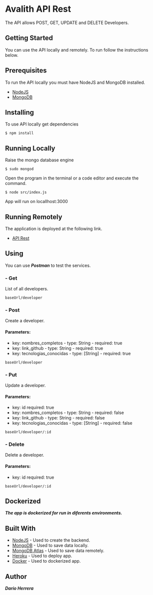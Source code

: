 # Avalith API Rest
The API allows POST, GET, UPDATE and DELETE Developers.
## Getting Started
You can use the API locally and remotely. To run follow the instructions below.

## Prerequisites
To run the API locally you must have NodeJS and MongoDB installed.
* [NodeJS]
* [MongoDB]

## Installing
To use API locally get dependencies
```
$ npm install
```
## Running Locally
Raise the mongo database engine
```
$ sudo mongod
```
Open the program in the terminal or a code editor and execute the command.
```
$ node src/index.js
```
App will run on locallhost:3000 
## Running Remotely
The application is deployed at the following link.
* [API Rest]

## Using
You can use ***Postman*** to test the services.

### - Get 
List of all developers.
```
baseUrl/developer
```
### - Post
Create a developer.
#### Parameters:
* key: nombres_completos - type: String  - required: true  
* key: link_github - type: String - required: true  
* key: tecnologias_conocidas - type: [String] - required: true  
```
baseUrl/developer
```
### - Put
Update a developer.
#### Parameters:
* key: id required: true
* key: nombres_completos - type: String  - required: false  
* key: link_github - type: String - required: false 
* key: tecnologias_conocidas - type: [String] - required: false 
```
baseUrl/developer/:id
```
### - Delete
Delete a developer.
#### Parameters:
* key: id required: true
```
baseUrl/developer/:id
```
## Dockerized 
***The app is dockerized for run in diferents environments.***

## Built With
* [NodeJS] - Used to create the backend.
* [MongoDB] - Used to save data locally. 
* [MongoDB Atlas] - Used to save data remotely. 
* [Heroku] - Used to deploy app.
* [Docker] - Used to dockerized app.

## Author
***Dario Herrera***

   [NodeJS]: <https://nodejs.org/es/>
   [MongoDB]: <https://www.mongodb.com/es>
   [API Rest]: <https://avalith-api-rest.herokuapp.com/developer>
   [MongoDB Atlas]: <https://www.mongodb.com/cloud/atlas>
   [Heroku]: <https://www.heroku.com/>
   [Docker]: <https://www.docker.com/>
